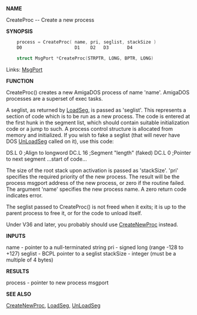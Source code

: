 
**NAME**


CreateProc -- Create a new process

**SYNOPSIS**

```c
    process = CreateProc( name, pri, seglist, stackSize )
    D0                    D1    D2   D3       D4

    struct MsgPort *CreateProc(STRPTR, LONG, BPTR, LONG)

```
Links: [MsgPort](_0099) 

**FUNCTION**

CreateProc() creates a new AmigaDOS process of name 'name'.  AmigaDOS
processes are a superset of exec tasks.

A seglist, as returned by [LoadSeg](../dos/LoadSeg), is passed as 'seglist'.
This represents a section of code which is to be run as a new
process. The code is entered at the first hunk in the segment list,
which should contain suitable initialization code or a jump to
such.  A process control structure is allocated from memory and
initialized.  If you wish to fake a seglist (that will never
have DOS [UnLoadSeg](../dos/UnLoadSeg) called on it), use this code:

DS.L    0   ;Align to longword
DC.L    16  ;Segment &#034;length&#034; (faked)
DC.L    0   ;Pointer to next segment
...start of code...

The size of the root stack upon activation is passed as
'stackSize'.  'pri' specifies the required priority of the new
process.  The result will be the process msgport address of the new
process, or zero if the routine failed.  The argument 'name'
specifies the new process name.  A zero return code indicates
error.

The seglist passed to CreateProc() is not freed when it exits; it
is up to the parent process to free it, or for the code to unload
itself.

Under V36 and later, you probably should use [CreateNewProc](../dos/CreateNewProc) instead.

**INPUTS**

name      - pointer to a null-terminated string
pri       - signed long (range -128 to +127)
seglist   - BCPL pointer to a seglist
stackSize - integer (must be a multiple of 4 bytes)

**RESULTS**

process   - pointer to new process msgport

**SEE ALSO**

[CreateNewProc](../dos/CreateNewProc), [LoadSeg](../dos/LoadSeg), [UnLoadSeg](../dos/UnLoadSeg)
